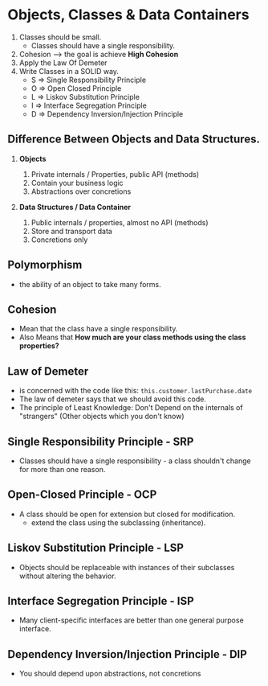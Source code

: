 # Objects, Classes & Data Containers

1. Classes should be small.
   - Classes should have a single responsibility. 
2. Cohesion --> the goal is achieve **High Cohesion**
3. Apply the Law Of Demeter
4. Write Classes in a SOLID way.
    - S => Single Responsibility Principle
    - O => Open Closed Principle
    - L => Liskov Substitution Principle
    - I => Interface Segregation Principle
    - D => Dependency Inversion/Injection Principle

## Difference Between Objects and Data Structures.

1. **Objects**
   1. Private internals / Properties, public API (methods)
   2. Contain your business logic
   3. Abstractions over concretions
   

2. **Data Structures / Data Container**
   1. Public internals / properties, almost no API (methods)
   2. Store and transport data
   3. Concretions only

## Polymorphism
- the ability of an object to take many forms.

## Cohesion
- Mean that the class have a single responsibility.
- Also Means that **How much are your class methods using the class properties?**

## Law of Demeter
- is concerned with the code like this: `this.customer.lastPurchase.date`
- The law of demeter says that we should avoid this code.
- The principle of Least Knowledge: Don't Depend on the internals of "strangers" (Other objects which you don't know)


## Single Responsibility Principle - SRP
- Classes should have a single responsibility - a class shouldn't change for more than one reason.

## Open-Closed Principle - OCP
- A class should be open for extension but closed for modification.
  - extend the class using the subclassing (inheritance).

## Liskov Substitution Principle - LSP
- Objects should be replaceable with instances of their subclasses without altering the behavior.

## Interface Segregation Principle - ISP
- Many client-specific interfaces are better than one general purpose interface.

## Dependency Inversion/Injection Principle - DIP
- You should depend upon abstractions, not concretions